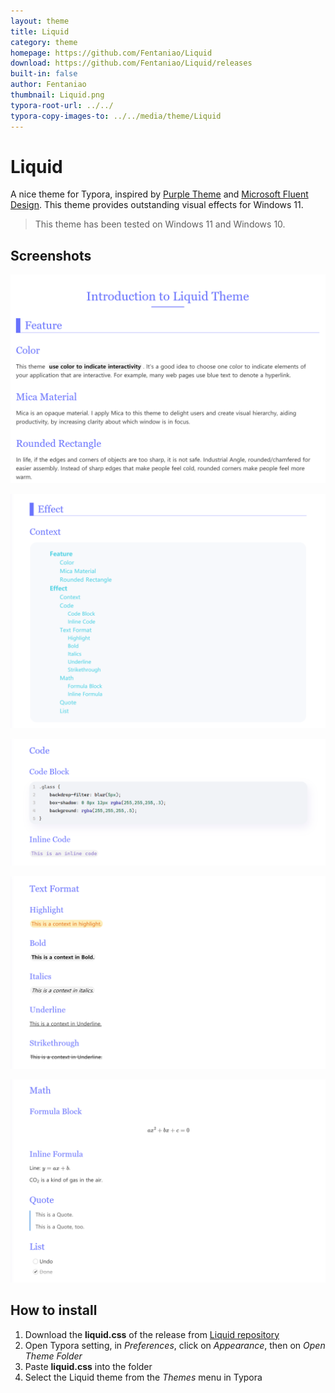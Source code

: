 ```yaml
---
layout: theme
title: Liquid
category: theme
homepage: https://github.com/Fentaniao/Liquid
download: https://github.com/Fentaniao/Liquid/releases
built-in: false
author: Fentaniao
thumbnail: Liquid.png
typora-root-url: ../../
typora-copy-images-to: ../../media/theme/Liquid
---
```

# Liquid

A nice theme for Typora, inspired by [Purple Theme](https://github.com/hliu202/typora-purple-theme) and [Microsoft Fluent Design](https://www.microsoft.com/design/fluent/#/). This theme provides outstanding visual effects for Windows 11.

> This theme has been tested on Windows 11 and Windows 10.

## Screenshots

![preview1](/media/theme/liquid/preview1.png)

![preview2](/media/theme/liquid/preview2.png)

![preview3](/media/theme/liquid/preview3.png)

![preview4](/media/theme/liquid/preview4.png)

![preview5](/media/theme/liquid/preview5.png)

## How to install

1. Download the **liquid.css** of the release from [Liquid repository](https://github.com/Fentaniao/Liquid/releases)
2. Open Typora setting, in *Preferences*, click on *Appearance*, then on *Open Theme Folder*
3. Paste **liquid.css** into the folder
4. Select the Liquid theme from the *Themes* menu in Typora
